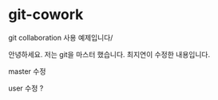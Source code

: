 # git-cowork
git collaboration 사용 예제입니다/


안녕하세요.
저는 git을 마스터 했습니다.
최지연이 수정한 내용입니다.

master 수정

user 수정 ? 
